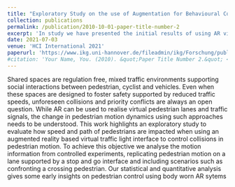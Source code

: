 ```yaml
---
title: "Exploratory Study on the use of Augmentation for Behavioural Control in Shared Spaces"
collection: publications
permalink: /publication/2010-10-01-paper-title-number-2
excerpt: 'In study we have presented the initial results of using AR virtual signals to influence walking'
date: 2021-07-03
venue: 'HCI International 2021'
paperurl: 'https://www.ikg.uni-hannover.de/fileadmin/ikg/Forschung/publications/Exploratory_study_revised_submission.pdf'
#citation: 'Your Name, You. (2010). &quot;Paper Title Number 2.&quot; <i>Journal 1</i>. 1(2).'
---
```


Shared spaces are regulation free, mixed traffic environments supporting social interactions between pedestrian, cyclist and vehicles. Even when these spaces are designed to foster safety supported by reduced traffic speeds, unforeseen collisions and priority conflicts are always an open question. While AR can be used to realise virtual pedestrian lanes and traffic signals, the change in pedestrian motion dynamics using such approaches needs to be understood. This work highlights an exploratory study to evaluate how speed and path of pedestrians are impacted when using an augmented reality based virtual traffic light interface to control collisions in pedestrian motion. To achieve this objective we analyse the motion information from controlled experiments, replicating pedestrian motion on a lane supported by a stop and go interface and including scenarios such as confronting a crossing pedestrian. Our statistical and quantitative analysis gives some early insights on pedestrian control using body worn AR sytems